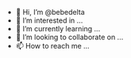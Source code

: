 - 👋 Hi, I’m @bebedelta
- 👀 I’m interested in ...
- 🌱 I’m currently learning ...
- 💞️ I’m looking to collaborate on ...
- 📫 How to reach me ...

<!---
bebedelta/bebedelta is a ✨ special ✨ repository because its `README.md` (this file) appears on your GitHub profile.
You can click the Preview link to take a look at your changes.
--->
